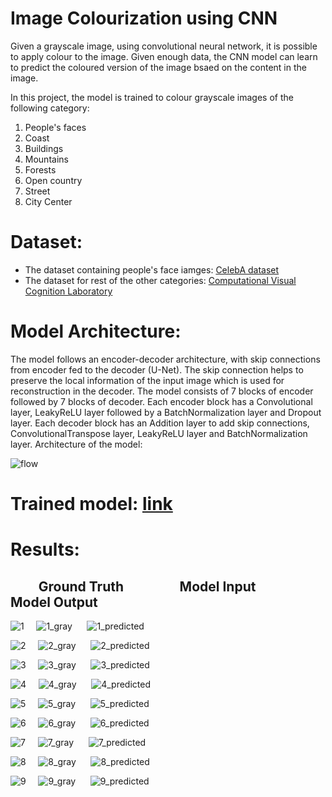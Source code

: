 # Image Colourization using CNN

Given a grayscale image, using convolutional neural network, it is possible to apply colour to the image. Given enough data, the CNN model can learn to predict the coloured version of the image bsaed on the content in the image. 

In this project, the model is trained to colour grayscale images of the following category:

1. People's faces
2. Coast
3. Buildings
4. Mountains
5. Forests
6. Open country 
7. Street
8. City Center


# Dataset:
+ The dataset containing people's face iamges: [CelebA dataset](http://mmlab.ie.cuhk.edu.hk/projects/CelebA.html)
+ The dataset for rest of the other categories: [Computational Visual Cognition Laboratory](http://cvcl.mit.edu/database.htm)


# Model Architecture:
The model follows an encoder-decoder architecture, with skip connections from encoder fed to the decoder (U-Net). The skip connection helps to preserve the local information of the input image which is used for reconstruction in the decoder. The model consists of 7 blocks of encoder followed by 7 blocks of decoder. Each encoder block has a Convolutional layer, LeakyReLU layer followed by a BatchNormalization layer and Dropout layer.
Each decoder block has an Addition layer to add skip connections, ConvolutionalTranspose layer, LeakyReLU layer and BatchNormalization layer. Architecture of the model:

![flow](https://user-images.githubusercontent.com/23094225/59154892-4d6b8700-8a9a-11e9-8df5-bf9b361d9baa.png)


# Trained model: [link](https://drive.google.com/open?id=1-ENEFslyFArok-b3Yc4tWtLn7rF5wwTI)


# Results:

## &nbsp;&nbsp;&nbsp;&nbsp;&nbsp;&nbsp;&nbsp;&nbsp; Ground Truth &nbsp;&nbsp;&nbsp;&nbsp;&nbsp;&nbsp;&nbsp;&nbsp;&nbsp;&nbsp;&nbsp;&nbsp;&nbsp;&nbsp;&nbsp;&nbsp; Model Input &nbsp;&nbsp;&nbsp;&nbsp;&nbsp;&nbsp;&nbsp;&nbsp;&nbsp;&nbsp;&nbsp;&nbsp;&nbsp;&nbsp;&nbsp;&nbsp;&nbsp;&nbsp; Model Output

![1](https://user-images.githubusercontent.com/23094225/59155636-af80b800-8aab-11e9-954a-156de3b73475.jpg)&nbsp;&nbsp;&nbsp;&nbsp;  ![1_gray](https://user-images.githubusercontent.com/23094225/59155642-ee167280-8aab-11e9-8bd1-aa1ab25171dc.jpg)  &nbsp;&nbsp;&nbsp;&nbsp;   ![1_predicted](https://user-images.githubusercontent.com/23094225/59155646-1900c680-8aac-11e9-921e-302668913378.jpg)

![2](https://user-images.githubusercontent.com/23094225/59155662-a6dcb180-8aac-11e9-9146-d204684f3478.jpg)&nbsp;&nbsp;&nbsp;&nbsp;  ![2_gray](https://user-images.githubusercontent.com/23094225/59155667-b5c36400-8aac-11e9-82f4-4ca362824add.jpg)  &nbsp;&nbsp;&nbsp;&nbsp;   ![2_predicted](https://user-images.githubusercontent.com/23094225/59155669-c1af2600-8aac-11e9-9351-d7242319c03a.jpg)

![3](https://user-images.githubusercontent.com/23094225/59155672-d7245000-8aac-11e9-8518-e3d2bc233754.jpg)&nbsp;&nbsp;&nbsp;&nbsp;  ![3_gray](https://user-images.githubusercontent.com/23094225/59155683-ffac4a00-8aac-11e9-81cd-aba2656e4852.jpg)  &nbsp;&nbsp;&nbsp;&nbsp;   ![3_predicted](https://user-images.githubusercontent.com/23094225/59155688-0a66df00-8aad-11e9-9805-11ebada5ed8e.jpg)

![4](https://user-images.githubusercontent.com/23094225/59155700-33876f80-8aad-11e9-912d-c863e9821ae0.jpg)&nbsp;&nbsp;&nbsp;&nbsp;  ![4_gray](https://user-images.githubusercontent.com/23094225/59155705-3eda9b00-8aad-11e9-938f-c4dd749717a8.jpg)  &nbsp;&nbsp;&nbsp;&nbsp;   ![4_predicted](https://user-images.githubusercontent.com/23094225/59155709-4c902080-8aad-11e9-8d9f-432dd6e9912f.jpg)

![5](https://user-images.githubusercontent.com/23094225/59155713-603b8700-8aad-11e9-9ba4-d7f525b1ac88.jpg)&nbsp;&nbsp;&nbsp;&nbsp;  ![5_gray](https://user-images.githubusercontent.com/23094225/59155714-6af61c00-8aad-11e9-9800-9c8f7d769427.jpg)  &nbsp;&nbsp;&nbsp;&nbsp;   ![5_predicted](https://user-images.githubusercontent.com/23094225/59155715-75b0b100-8aad-11e9-9e8f-75ce5d4fec20.jpg)

![6](https://user-images.githubusercontent.com/23094225/59155720-8cef9e80-8aad-11e9-905f-f7dcb6355975.jpg)&nbsp;&nbsp;&nbsp;&nbsp;  ![6_gray](https://user-images.githubusercontent.com/23094225/59155724-96790680-8aad-11e9-88d2-37923abf4d77.jpg)  &nbsp;&nbsp;&nbsp;&nbsp;   ![6_predicted](https://user-images.githubusercontent.com/23094225/59155726-a264c880-8aad-11e9-8900-6b6ca413d61b.jpg)

![7](https://user-images.githubusercontent.com/23094225/59155730-b6a8c580-8aad-11e9-8281-567fe7f588f6.jpg)&nbsp;&nbsp;&nbsp;&nbsp;  ![7_gray](https://user-images.githubusercontent.com/23094225/59155731-c1fbf100-8aad-11e9-8595-2fe7b2cadbae.jpg)  &nbsp;&nbsp;&nbsp;&nbsp;   ![7_predicted](https://user-images.githubusercontent.com/23094225/59155734-ce804980-8aad-11e9-8dd1-2a921eebb0a6.jpg)

![8](https://user-images.githubusercontent.com/23094225/59155738-e8ba2780-8aad-11e9-9ed3-bb3126d13668.jpg)&nbsp;&nbsp;&nbsp;&nbsp;  ![8_gray](https://user-images.githubusercontent.com/23094225/59155739-f1aaf900-8aad-11e9-9b9a-6f82f26a9ded.jpg)  &nbsp;&nbsp;&nbsp;&nbsp;   ![8_predicted](https://user-images.githubusercontent.com/23094225/59155746-fbccf780-8aad-11e9-8ae9-734b894c21ae.jpg)


![9](https://user-images.githubusercontent.com/23094225/59155749-07b8b980-8aae-11e9-845c-b45d6585a66c.jpg)&nbsp;&nbsp;&nbsp;&nbsp;  ![9_gray](https://user-images.githubusercontent.com/23094225/59155755-14d5a880-8aae-11e9-834f-645b9f6ffa1a.jpg)  &nbsp;&nbsp;&nbsp;&nbsp;   ![9_predicted](https://user-images.githubusercontent.com/23094225/59155760-261eb500-8aae-11e9-9eaa-031900322edc.jpg)







